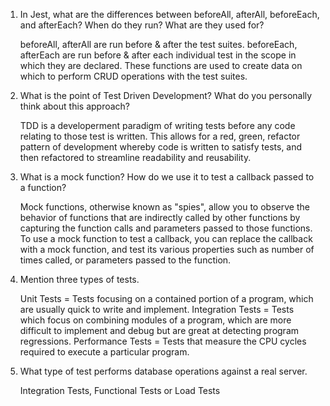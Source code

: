 <!-- Answers to the Short Answer Essay Questions go here -->


1. In Jest, what are the differences between beforeAll, afterAll, beforeEach, and afterEach? When do they run? What are they used for?

    beforeAll, afterAll are run before & after the test suites. beforeEach, afterEach are run before & after each individual test in the scope in which they are declared.  These functions are used to create data on which to perform CRUD operations with the test suites. 

2. What is the point of Test Driven Development? What do you personally think about this approach?

    TDD is a developerment paradigm of writing tests before any code relating to those test is written. This allows for a red, green, refactor pattern of development whereby code is written to satisfy tests, and then refactored to streamline readability and reusability.

3. What is a mock function? How do we use it to test a callback passed to a function?

    Mock functions, otherwise known as "spies", allow you to observe the behavior of functions that are indirectly called by other functions by capturing the function calls and parameters passed to those functions. To use a mock function to test a callback, you can replace the callback with a mock function, and test its various properties such as number of times called, or parameters passed to the function.

4. Mention three types of tests.

    Unit Tests = Tests focusing on a contained portion of a program, which are usually quick to write and implement.
    Integration Tests = Tests which focus on combining modules of a program, which are more difficult to implement and debug but are great at detecting program regressions.
    Performance Tests = Tests that measure the CPU cycles required to execute a particular program.

5. What type of test performs database operations against a real server.

    Integration Tests, Functional Tests or Load Tests


